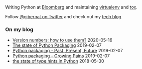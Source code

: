 Writing Python at [Bloomberg](https://github.com/bloomberg) and maintaining [virtualenv](https://github.com/pypa/virtualenv) and [tox](https://github.com/tox-dev/tox).

Follow [@gjbernat on Twitter](https://twitter.com/gjbernat) and check out my [tech blog](https://www.bernat.tech).


### On my blog
* [Version numbers: how to use them?](https://www.bernat.tech/version-numbers/) 2020-05-16
* [The state of Python Packaging](https://www.bernat.tech/pep-517-and-python-packaging/) 2019-02-07
* [Python packaging - Past, Present, Future](https://www.bernat.tech/pep-517-518/) 2019-02-07
* [Python packaging - Growing Pains](https://www.bernat.tech/growing-pain/) 2019-02-07
* [the state of type hints in Python](https://www.bernat.tech/the-state-of-type-hints-in-python/) 2018-05-30
